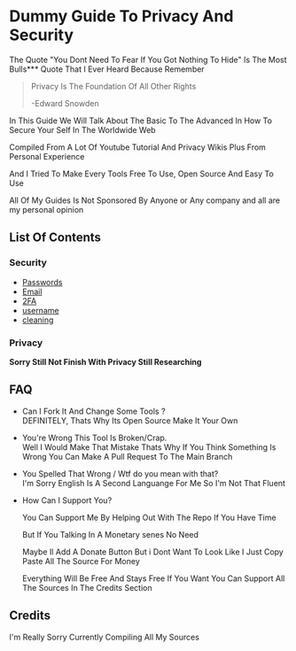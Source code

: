 # Dummy Guide To Privacy And Security

The Quote "You Dont Need To Fear If You Got Nothing To Hide" Is The Most Bulls*** Quote That I Ever Heard Because Remember

> Privacy Is The Foundation Of All Other Rights
> 
> -Edward Snowden

In This Guide We Will Talk About The Basic To The Advanced In How To Secure Your Self In The Worldwide Web

Compiled From A Lot Of Youtube Tutorial And Privacy Wikis Plus From Personal Experience

And I Tried To Make Every Tools Free To Use, Open Source And Easy To Use

All Of My Guides Is Not Sponsored By Anyone or Any company and all are my personal opinion

## List Of Contents

### Security

- [Passwords](./Security/passwords.md)
- [Email](./Security/email.md)
- [2FA](./Security/2FA.md)
- [username](./Security/username.md)
- [cleaning](./Security/cleaning.md)

### Privacy

**Sorry Still Not Finish With Privacy Still Researching**

## FAQ

- Can I Fork It And Change Some Tools ?  
  DEFINITELY, Thats Why Its Open Source Make It Your Own
- You're Wrong This Tool Is Broken/Crap.  
  Well I Would Make That Mistake Thats Why If You Think Something Is Wrong You Can Make A Pull Request To The Main Branch
- You Spelled That Wrong / Wtf do you mean with that?  
  I'm Sorry English Is A Second Languange For Me So I'm Not That Fluent
- How Can I Support You?
  
  You Can Support Me By Helping Out With The Repo If You Have Time 
  
  But If You Talking In A Monetary senes No Need
  
  Maybe Il Add A Donate Button But i Dont Want To Look Like I Just Copy Paste All The Source For Money
  
  Everything Will Be Free And Stays Free If You Want You Can Support All The Sources In The Credits Section

## Credits

I'm Really Sorry Currently Compiling All My Sources

